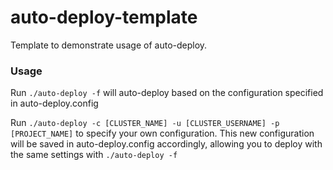 # auto-deploy-template

Template to demonstrate usage of auto-deploy. 

### Usage
Run `./auto-deploy -f` will auto-deploy based on the configuration specified in auto-deploy.config

Run `./auto-deploy -c [CLUSTER_NAME] -u [CLUSTER_USERNAME] -p [PROJECT_NAME]` to specify your own configuration. This new configuration will be saved in auto-deploy.config accordingly, allowing you to deploy with the same settings with `./auto-deploy -f`
